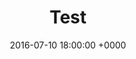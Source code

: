 ---
layout: post
title:  "Test"
date:   2016-07-10 18:00:00 +0000
categories: test-category
lang: en
ref: test
---
